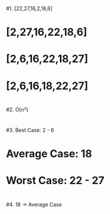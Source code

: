 #1. [22,27,16,2,18,6] 
#   [2,27,16,22,18,6]
#   [2,6,16,22,18,27]
#   [2,6,16,18,22,27]
#   
#2. O(n²)
#
#3. Best Case: 2 - 6
#   Average Case: 18
#   Worst Case: 22 - 27
#    
#4. 18 -> Average Case 

